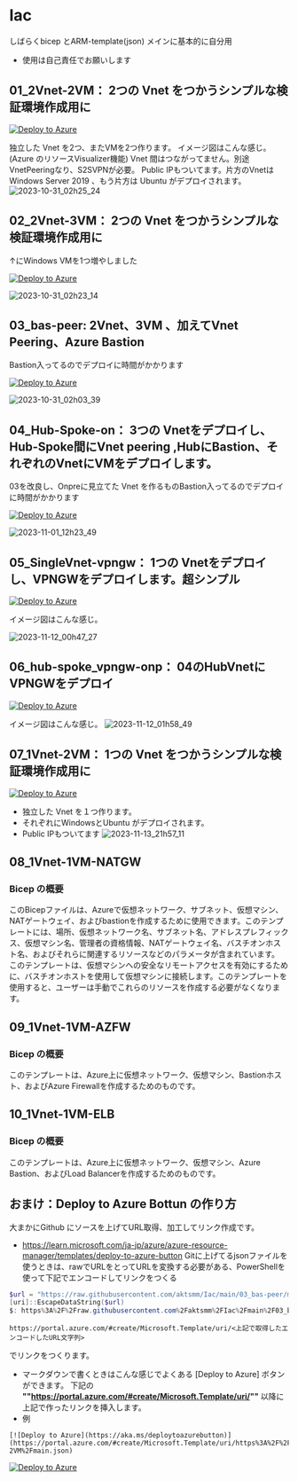 # Iac
しばらくbicep とARM-template(json) メインに基本的に自分用　
+ 使用は自己責任でお願いします


## 01_2Vnet-2VM： 2つの Vnet をつかうシンプルな検証環境作成用に

[![Deploy to Azure](https://aka.ms/deploytoazurebutton)](https://portal.azure.com/#create/Microsoft.Template/uri/https%3A%2F%2Fraw.githubusercontent.com%2Faktsmm%2FIac%2Fmain%2F01_2Vnet-2VM%2Fmain.json)

独立した Vnet を2つ、またVMを2つ作ります。
イメージ図はこんな感じ。(Azure のリソースVisualizer機能)
Vnet 間はつながってません。別途VnetPeeringなり、S2SVPNが必要。
Public IPもついてます。片方のVnetはWindows Server 2019 、もう片方は Ubuntu がデプロイされます。
![2023-10-31_02h25_24](https://github.com/aktsmm/Iac/assets/71251920/4f68b045-f6a3-41fb-8e81-41a82b61523f)

## 02_2Vnet-3VM： 2つの Vnet をつかうシンプルな検証環境作成用に
↑にWindows VMを1つ増やしました

[![Deploy to Azure](https://aka.ms/deploytoazurebutton)](https://portal.azure.com/#create/Microsoft.Template/uri/https%3A%2F%2Fraw.githubusercontent.com%2Faktsmm%2FIac%2Fmain%2F01_2Vnet-2VM%2Fmain.json)

![2023-10-31_02h23_14](https://github.com/aktsmm/Iac/assets/71251920/f2fc56e0-1933-4b7d-b44c-574f4dbef4f7)


## 03_bas-peer:  2Vnet、3VM 、加えてVnet Peering、Azure Bastion
Bastion入ってるのでデプロイに時間がかかります

[![Deploy to Azure](https://aka.ms/deploytoazurebutton)](https://portal.azure.com/#create/Microsoft.Template/uri/https%3A%2F%2Fraw.githubusercontent.com%2Faktsmm%2FIac%2Fmain%2F03_bas-peer%2Fmain.json)

![2023-10-31_02h03_39](https://github.com/aktsmm/Iac/assets/71251920/04bff503-e773-4ceb-a64f-12dd17fb68bd)



## 04_Hub-Spoke-on： 3つの Vnetをデプロイし、Hub-Spoke間にVnet peering ,HubにBastion、それぞれのVnetにVMをデプロイします。
03を改良し、Onpreに見立てた Vnet を作るものBastion入ってるのでデプロイに時間がかかります

[![Deploy to Azure](https://aka.ms/deploytoazurebutton)](https://portal.azure.com/#create/Microsoft.Template/uri/https%3A%2F%2Fraw.githubusercontent.com%2Faktsmm%2FIac%2Fmain%2F04_HUb-Spoke-Onp%2Fmain.json)

![2023-11-01_12h23_49](https://github.com/aktsmm/Iac/assets/71251920/24b13e42-589b-4ebe-bd7d-330ada032869)

## 05_SingleVnet-vpngw： 1つの Vnetをデプロイし、VPNGWをデプロイします。超シンプル
 
[![Deploy to Azure](https://aka.ms/deploytoazurebutton)](https://portal.azure.com/#create/Microsoft.Template/uri/https%3A%2F%2Fraw.githubusercontent.com%2Faktsmm%2FIac%2Fmain%2F05_SingleVnet-vpngw%2Fbasic_vpngw_1file.json) 

イメージ図はこんな感じ。

![2023-11-12_00h47_27](https://github.com/aktsmm/Iac/assets/71251920/947fadac-2e3a-4821-bedd-600e0b7927d8)


## 06_hub-spoke_vpngw-onp： 04のHubVnetにVPNGWをデプロイ
[![Deploy to Azure](https://aka.ms/deploytoazurebutton)](https%3A%2F%2Fraw.githubusercontent.com%2Faktsmm%2FIac%2Fmain%2F06_hub_vpngw-spoke-onp%2Fmain.json)


イメージ図はこんな感じ。
![2023-11-12_01h58_49](https://github.com/aktsmm/Iac/assets/71251920/a24bf84d-7eef-4b1f-9335-5f49ef31230d)



## 07_1Vnet-2VM： 1つの Vnet をつかうシンプルな検証環境作成用に
 [![Deploy to Azure](https://aka.ms/deploytoazurebutton)](https://portal.azure.com/#create/Microsoft.Template/uri/https%3A%2F%2Fraw.githubusercontent.com%2Faktsmm%2FIac%2Fmain%2F07_1Vnet-2VM%2Fmain.json)

+ 独立した Vnet を１つ作ります。
+ それぞれにWindowsとUbuntu がデプロイされます。
+ Public IPもついてます
 ![2023-11-13_21h57_11](https://github.com/aktsmm/Iac/assets/71251920/f6844d85-5a79-4073-a25e-8c9697314f4d)


## 08_1Vnet-1VM-NATGW
### Bicep の概要  
   
このBicepファイルは、Azureで仮想ネットワーク、サブネット、仮想マシン、NATゲートウェイ、およびbastionを作成するために使用できます。このテンプレートには、場所、仮想ネットワーク名、サブネット名、アドレスプレフィックス、仮想マシン名、管理者の資格情報、NATゲートウェイ名、バスチオンホスト名、およびそれらに関連するリソースなどのパラメータが含まれています。  
このテンプレートは、仮想マシンへの安全なリモートアクセスを有効にするために、バスチオンホストを使用して仮想マシンに接続します。このテンプレートを使用すると、ユーザーは手動でこれらのリソースを作成する必要がなくなります。  


## 09_1Vnet-1VM-AZFW
###  Bicep の概要  
   このテンプレートは、Azure上に仮想ネットワーク、仮想マシン、Bastionホスト、およびAzure Firewallを作成するためのものです。  

## 10_1Vnet-1VM-ELB
###  Bicep の概要  
 このテンプレートは、Azure上に仮想ネットワーク、仮想マシン、Azure Bastion、およびLoad Balancerを作成するためのものです。  
 
 


## おまけ：Deploy to Azure Bottun の作り方
大まかにGithub にソースを上げてURL取得、加工してリンク作成です。
+ https://learn.microsoft.com/ja-jp/azure/azure-resource-manager/templates/deploy-to-azure-button
Gitに上げてるjsonファイルを使うときは、rawでURLをとってURLを変換する必要がある、PowerShellを使って下記でエンコードしてリンクをつくる

```PowerShell
$url = "https://raw.githubusercontent.com/aktsmm/Iac/main/03_bas-peer/main.json"
[uri]::EscapeDataString($url)
$: https%3A%2F%2Fraw.githubusercontent.com%2Faktsmm%2FIac%2Fmain%2F03_bas-peer%2Fmain.json
```
```
https://portal.azure.com/#create/Microsoft.Template/uri/<上記で取得したエンコードしたURL文字列>
```
でリンクをつくります。

+ マークダウンで書くときはこんな感じでよくある [Deploy to Azure] ボタンができます。
下記の **""https://portal.azure.com/#create/Microsoft.Template/uri/""** 以降に上記で作ったリンクを挿入します。
+ 例
```
[![Deploy to Azure](https://aka.ms/deploytoazurebutton)](https://portal.azure.com/#create/Microsoft.Template/uri/https%3A%2F%2Fraw.githubusercontent.com%2Faktsmm%2FIac%2Fmain%2F01_2Vnet-2VM%2Fmain.json)
``````

[![Deploy to Azure](https://aka.ms/deploytoazurebutton)](https://portal.azure.com/#create/Microsoft.Template/uri/https%3A%2F%2Fraw.githubusercontent.com%2Faktsmm%2FIac%2Fmain%2F01_2Vnet-2VM%2Fmain.json)
